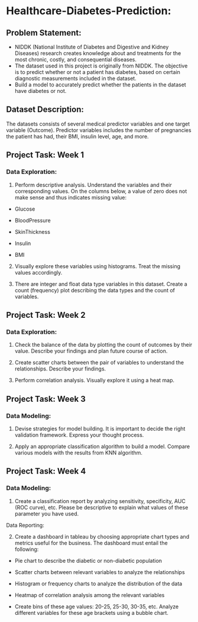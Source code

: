# **Healthcare-Diabetes-Prediction:**

## **Problem Statement:**

* NIDDK (National Institute of Diabetes and Digestive and Kidney Diseases) research creates knowledge about and treatments for the most chronic, costly, and consequential diseases.
* The dataset used in this project is originally from NIDDK. The objective is to predict whether or not a patient has diabetes, based on certain diagnostic measurements included in the dataset.
* Build a model to accurately predict whether the patients in the dataset have diabetes or not.

## **Dataset Description:**

The datasets consists of several medical predictor variables and one target variable (Outcome). Predictor variables includes the number of pregnancies the patient has had, their BMI, insulin level, age, and more.

## **Project Task: Week 1**
### **Data Exploration:**

1. Perform descriptive analysis. Understand the variables and their corresponding values. On the columns below, a value of zero does not make sense and thus indicates missing value:

* Glucose

* BloodPressure

* SkinThickness

* Insulin

* BMI

2. Visually explore these variables using histograms. Treat the missing values accordingly.

3. There are integer and float data type variables in this dataset. Create a count (frequency) plot describing the data types and the count of variables. 


## **Project Task: Week 2**
### **Data Exploration:**

1. Check the balance of the data by plotting the count of outcomes by their value. Describe your findings and plan future course of action.

2. Create scatter charts between the pair of variables to understand the relationships. Describe your findings.

3. Perform correlation analysis. Visually explore it using a heat map.


## **Project Task: Week 3**
### **Data Modeling:**

1. Devise strategies for model building. It is important to decide the right validation framework. Express your thought process.

2. Apply an appropriate classification algorithm to build a model. Compare various models with the results from KNN algorithm.

 
## **Project Task: Week 4**
### **Data Modeling:**

1. Create a classification report by analyzing sensitivity, specificity, AUC (ROC curve), etc. Please be descriptive to explain what values of these parameter you have used.

Data Reporting:

2. Create a dashboard in tableau by choosing appropriate chart types and metrics useful for the business. The dashboard must entail the following:

* Pie chart to describe the diabetic or non-diabetic population

* Scatter charts between relevant variables to analyze the relationships

* Histogram or frequency charts to analyze the distribution of the data

* Heatmap of correlation analysis among the relevant variables

* Create bins of these age values: 20-25, 25-30, 30-35, etc. Analyze different variables for these age brackets using a bubble chart.

 
